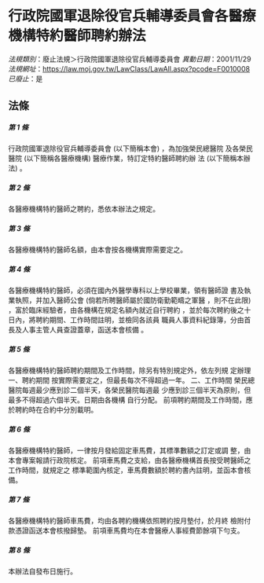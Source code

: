 # 行政院國軍退除役官兵輔導委員會各醫療機構特約醫師聘約辦法

*法規類別*：廢止法規＞行政院國軍退除役官兵輔導委員會
*異動日期*：2001/11/29  
*法規網址*：https://law.moj.gov.tw/LawClass/LawAll.aspx?pcode=F0010008
*已廢止*：是


## 法條
##### 第 1 條
行政院國軍退除役官兵輔導委員會 (以下簡稱本會) ，為加強榮民總醫院
及各榮民醫院 (以下簡稱各醫療機構) 醫療作業，特訂定特約醫師聘約辦
法 (以下簡稱本辦法) 。

##### 第 2 條
各醫療機構特約醫師之聘約，悉依本辦法之規定。

##### 第 3 條
各醫療機構特約醫師名額，由本會按各機構實際需要定之。

##### 第 4 條
各醫療機構特約醫師，必須在國內外醫學專科以上學校畢業，領有醫師證
書及執業執照，并加入醫師公會 (倘若所聘醫師屬於國防衛勤範疇之軍醫
，則不在此限) ，富於臨床經驗者，由各機構在規定名額內就近自行聘約
，並於每次聘約後之十日內，將聘約期間、工作時間註明，並檢同各該員
職員人事資料紀錄簿，分由首長及人事主管人員查證蓋章，函送本會核備
。

##### 第 5 條
各醫療機構特約醫師聘約期間及工作時間，除另有特別規定外，依左列規
定辦理
一、聘約期間  按實際需要定之，但最長每次不得超過一年。
二、工作時間  榮民總醫院每週最少應到診二個半天，各榮民醫院每週最
    少應到診三個半天為原則，但最多不得超過六個半天。日期由各機構
    自行分配。
前項聘約期間及工作時間，應於聘約時在合約中分別載明。


##### 第 6 條
各醫療機構特約醫師，一律按月發給固定車馬費，其標準數額之訂定或調
整，由本會專案報請行政院核定。
前項車馬費之支給，由各醫療機構首長按受聘醫師之工作時間，就規定之
標準範圍內核定，車馬費數額於聘約書內註明，並函本會核備。

##### 第 7 條
各醫療機構特約醫師車馬費，均由各聘約機構依照聘約按月墊付，於月終
檢附付款憑證函送本會核撥歸墊。
前項車馬費均在本會醫療人事經費節餘項下勻支。

##### 第 8 條
本辦法自發布日施行。


